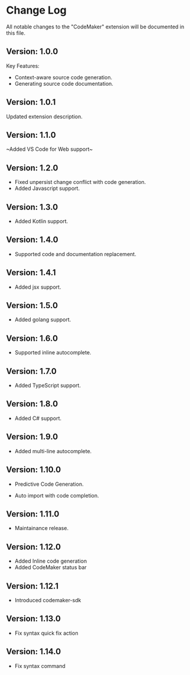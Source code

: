 # Change Log

All notable changes to the "CodeMaker" extension will be documented in this file.

## Version: 1.0.0

Key Features:

* Context-aware source code generation.
* Generating source code documentation.

## Version: 1.0.1

Updated extension description.

## Version: 1.1.0

~Added VS Code for Web support~

## Version: 1.2.0

* Fixed unpersist change conflict with code generation.
* Added Javascript support.

## Version: 1.3.0

* Added Kotlin support.

## Version: 1.4.0

* Supported code and documentation replacement.

## Version: 1.4.1

* Added jsx support.

## Version: 1.5.0

* Added golang support.

## Version: 1.6.0

* Supported inline autocomplete.

## Version: 1.7.0

* Added TypeScript support.

## Version: 1.8.0

* Added C# support.

## Version: 1.9.0

* Added multi-line autocomplete.

## Version: 1.10.0

* Predictive Code Generation.

* Auto import with code completion.

## Version: 1.11.0

* Maintainance release.

## Version: 1.12.0

* Added Inline code generation
* Added CodeMaker status bar

## Version: 1.12.1

* Introduced codemaker-sdk

## Version: 1.13.0

* Fix syntax quick fix action

## Version: 1.14.0

* Fix syntax command